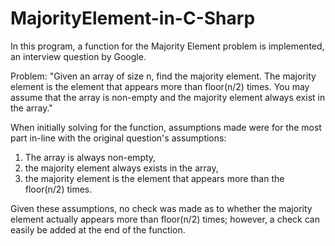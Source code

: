 # MajorityElement-in-C-Sharp

In this program, a function for the Majority Element problem is implemented, an interview question by Google.

Problem:
"Given an array of size n, find the majority element. The majority element is the element that appears more than floor(n/2) times.
You may assume that the array is non-empty and the majority element always exist in the array."



When initially solving for the function, assumptions made were for the most part in-line with the original question's assumptions:
1) The array is always non-empty,
2) the majority element always exists in the array,
3) the majority element is the element that appears more than the floor(n/2) times.

Given these assumptions, no check was made as to whether the majority element actually appears more than floor(n/2) times; however, a check can easily be added at the end of the function.
